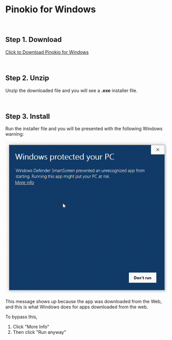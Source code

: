 # Pinokio for Windows

<br>

## Step 1. Download

<a href="https://github.com/pinokiocomputer/pinokio/releases/download/0.0.35/Pinokio-0.0.35-win32.zip" class='btn'>Click to Download Pinokio for Windows</a>

<br>

## Step 2. Unzip

Unzip the downloaded file and you will see a **.exe** installer file.

<br>

## Step 3. Install

Run the installer file and you will be presented with the following Windows warning:


![installwin.gif](installwin.gif)

This message shows up because the app was downloaded from the Web, and this is what Windows does for apps downloaded from the web.

To bypass this,

1. Click "More Info"
2. Then click "Run anyway"
